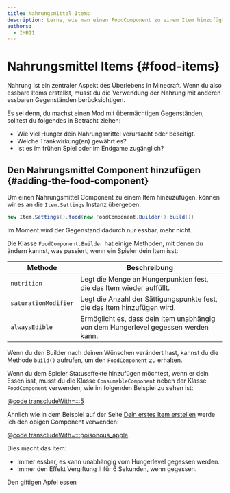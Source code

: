 ```yaml
---
title: Nahrungsmittel Items
description: Lerne, wie man einen FoodComponent zu einem Item hinzufügt, um es essbar zu machen, und wie man es konfiguriert.
authors:
  - IMB11
---
```


# Nahrungsmittel Items {#food-items}

Nahrung ist ein zentraler Aspekt des Überlebens in Minecraft. Wenn du also essbare Items erstellst, musst du die Verwendung der Nahrung mit anderen essbaren Gegenständen berücksichtigen.

Es sei denn, du machst einen Mod mit übermächtigen Gegenständen, solltest du folgendes in Betracht ziehen:

- Wie viel Hunger dein Nahrungsmittel verursacht oder beseitigt.
- Welche Trankwirkung(en) gewährt es?
- Ist es im frühen Spiel oder im Endgame zugänglich?

## Den Nahrungsmittel Component hinzufügen {#adding-the-food-component}

Um einen Nahrungsmittel Component zu einem Item hinzuzufügen, können wir es an die `Item.Settings` Instanz übergeben:

```java
new Item.Settings().food(new FoodComponent.Builder().build())
```

Im Moment wird der Gegenstand dadurch nur essbar, mehr nicht.

Die Klasse `FoodComponent.Builder` hat einige Methoden, mit denen du ändern kannst, was passiert, wenn ein Spieler dein Item isst:

| Methode              | Beschreibung                                                                                       |
| -------------------- | -------------------------------------------------------------------------------------------------- |
| `nutrition`          | Legt die Menge an Hungerpunkten fest, die das Item wieder auffüllt.                |
| `saturationModifier` | Legt die Anzahl der Sättigungspunkte fest, die das Item hinzufügen wird.           |
| `alwaysEdible`       | Ermöglicht es, dass dein Item unabhängig von dem Hungerlevel gegessen werden kann. |

Wenn du den Builder nach deinen Wünschen verändert hast, kannst du die Methode `build()` aufrufen, um den `FoodComponent` zu erhalten.

Wenn du dem Spieler Statuseffekte hinzufügen möchtest, wenn er dein Essen isst, musst du die Klasse `ConsumableComponent` neben der Klasse `FoodComponent` verwenden, wie im folgenden Beispiel zu sehen ist:

@[code transcludeWith=:::5](@/reference/latest/src/main/java/com/example/docs/item/ModItems.java)

Ähnlich wie in dem Beispiel auf der Seite [Dein erstes Item erstellen](./first-item) werde ich den obigen Component verwenden:

@[code transcludeWith=:::poisonous_apple](@/reference/latest/src/main/java/com/example/docs/item/ModItems.java)

Dies macht das Item:

- Immer essbar, es kann unabhängig vom Hungerlevel gegessen werden.
- Immer den Effekt Vergiftung II für 6 Sekunden, wenn gegessen.

<VideoPlayer src="/assets/develop/items/food_0.webm">Den giftigen Apfel essen</VideoPlayer>
